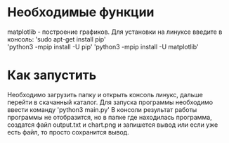 # Необходимые функции
matplotlib - построение графиков. 
Для установки на линуксе введите в консоль:
'sudo apt-get install pip' 	
'python3 -mpip install -U pip'
'python3 -mpip install -U matplotlib'
# Как запустить
Необходимо загрузить папку и открыть консоль линукс, дальше перейти в скачанный каталог. 
Для запуска программы необходимо ввести команду 'python3 main.py' 
В консоли результат работы программы не отобразится, но в папке где находилась программа, создатся файл output.txt и chart.png 
и запишется вывод или если уже есть файл, то просто сохранится вывод.
